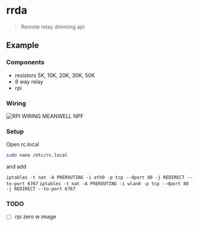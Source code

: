 # rrda
> Remote relay dimming api

## Example

### Components
- resistors 5K, 10K, 20K, 30K, 50K
- 8 way relay
- rpi

### Wiring
![RPI WIRING MEANWELL NPF](https://raw.githubusercontent.com/VandeurenGlenn/rrda/master/rrda-rpi_wiring_meanwell_NPF.svg?sanitize=true)


### Setup
Open rc.local
```sh
sudo nano /etc/rc.local
```
and add

`iptables -t nat -A PREROUTING -i eth0 -p tcp --dport 80 -j REDIRECT --to-port 6767`
`iptables -t nat -A PREROUTING -i wlan0 -p tcp --dport 80 -j REDIRECT --to-port 6767`

### TODO
- [ ] rpi zero w image

